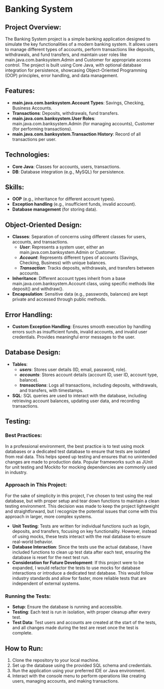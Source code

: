 # Banking System

## Project Overview:
The Banking System project is a simple banking application
designed to simulate the key functionalities of a modern banking system.
It allows users to manage different types of accounts,
perform transactions like deposits, withdrawals, and fund transfers,
and maintain user roles like main.java.com.banksystem.Admin and Customer for appropriate access control.
The project is built using Core Java, with optional database integration for persistence,
showcasing Object-Oriented Programming (OOP) principles, error handling, and data management.

## Features:
- **main.java.com.banksystem.Account Types**: Savings, Checking, Business Accounts.
- **Transactions**: Deposits, withdrawals, fund transfers.
- **main.java.com.banksystem.User Roles**: main.java.com.banksystem.Admin (for managing accounts), Customer (for performing transactions).
- **main.java.com.banksystem.Transaction History**: Record of all transactions per user.
  
## Technologies:
- **Core Java**: Classes for accounts, users, transactions.
- **DB**: Database integration (e.g., MySQL) for persistence.

## Skills:
- **OOP** (e.g., inheritance for different account types).
- **Exception handling** (e.g., insufficient funds, invalid account).
- **Database management** (for storing data).

## Object-Oriented Design:
- **Classes**: Separation of concerns using different classes for users, accounts, and transactions.
    - **_User_**: Represents a system user, either an main.java.com.banksystem.Admin or Customer. 
    - **_Account_**: Represents different types of accounts (Savings, Checking, Business) with unique balances. 
    - **_Transaction_**: Tracks deposits, withdrawals, and transfers between accounts.
- **Inheritance**: Different account types inherit from a base main.java.com.banksystem.Account class, using specific methods like deposit() and withdraw().
- **Encapsulation**:
Sensitive data (e.g., passwords, balances) are kept private and accessed through public methods.

## Error Handling:
- **Custom Exception Handling**:
Ensures smooth execution by handling errors such as insufficient funds, invalid accounts, and invalid user credentials.
Provides meaningful error messages to the user.

## Database Design:
- **Tables**:
  - _**users**_: Stores user details (ID, email, password, role). 
  - _**accounts**_: Stores account details (account ID, user ID, account type, balance). 
  - **_transactions_**: Logs all transactions, including deposits, withdrawals, and transfers, with timestamps.
- **SQL**:
SQL queries are used to interact with the database, including retrieving account balances, updating user data, and recording transactions.

## Testing:
### Best Practices:
In a professional environment, the best practice is
to test using mock databases or a dedicated test database to ensure that tests are isolated from real data.
This helps speed up testing and ensures that no unintended changes are made to production data.
Popular frameworks such as JUnit for unit testing and Mockito for mocking dependencies are commonly used in industry.

### Approach in This Project:
For the sake of simplicity in this project, I've chosen to test using the real database,
but with proper setup and tear down functions to maintain a clean testing environment.
This decision was made to keep the project lightweight and straightforward,
but I recognize the potential issues that come with this approach in larger, more complex systems.

- **Unit Testing**: Tests are written for individual functions such as login, deposits, and transfers, 
focusing on key functionality.
  However, instead of using mocks, these tests interact with the real database to ensure real-world behavior.
- **Database Interaction**:
Since the tests use the actual database, I have included functions to clean up test data after each test,
ensuring the database is reset for the next test run.
- **Consideration for Future Development**: If this project were to be expanded, I would refactor the tests to use mocks for database interactions or introduce a dedicated test database. This would follow industry standards and allow for faster, more reliable tests that are independent of external systems.

### Running the Tests:
- **Setup**: Ensure the database is running and accessible.
- **Testing**: Each test is run in isolation, with proper cleanup after every test.
- **Test Data**: Test users and accounts are created at the start of the tests, and all changes made during the test are reset once the test is complete.

## How to Run:
1. Clone the repository to your local machine.
2. Set up the database using the provided SQL schema and credentials.
3. Run the application using your preferred IDE or Java environment.
4. Interact with the console menu to perform operations like creating users, managing accounts, and making transactions.